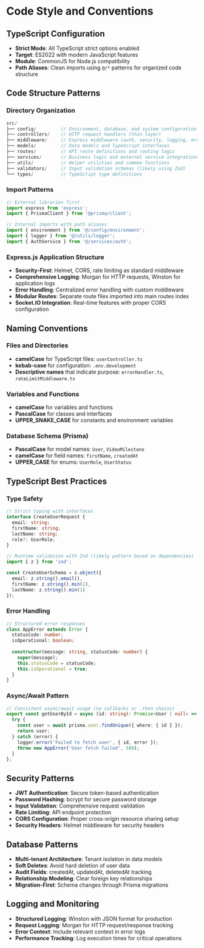 # Code Style and Conventions

## TypeScript Configuration
- **Strict Mode**: All TypeScript strict options enabled
- **Target**: ES2022 with modern JavaScript features
- **Module**: CommonJS for Node.js compatibility
- **Path Aliases**: Clean imports using `@/*` patterns for organized code structure

## Code Structure Patterns

### Directory Organization
```typescript
src/
├── config/         // Environment, database, and system configuration
├── controllers/    // HTTP request handlers (thin layer)
├── middleware/     // Express middleware (auth, security, logging, error handling)
├── models/         // Data models and TypeScript interfaces
├── routes/         // API route definitions and routing logic
├── services/       // Business logic and external service integrations
├── utils/          // Helper utilities and common functions
├── validators/     // Input validation schemas (likely using Zod)
└── types/          // TypeScript type definitions
```

### Import Patterns
```typescript
// External libraries first
import express from 'express';
import { PrismaClient } from '@prisma/client';

// Internal imports with path aliases
import { environment } from '@/config/environment';
import { logger } from '@/utils/logger';
import { AuthService } from '@/services/auth';
```

### Express.js Application Structure
- **Security-First**: Helmet, CORS, rate limiting as standard middleware
- **Comprehensive Logging**: Morgan for HTTP requests, Winston for application logs
- **Error Handling**: Centralized error handling with custom middleware
- **Modular Routes**: Separate route files imported into main routes index
- **Socket.IO Integration**: Real-time features with proper CORS configuration

## Naming Conventions

### Files and Directories
- **camelCase** for TypeScript files: `userController.ts`
- **kebab-case** for configuration: `.env.development`
- **Descriptive names** that indicate purpose: `errorHandler.ts`, `rateLimitMiddleware.ts`

### Variables and Functions
- **camelCase** for variables and functions
- **PascalCase** for classes and interfaces
- **UPPER_SNAKE_CASE** for constants and environment variables

### Database Schema (Prisma)
- **PascalCase** for model names: `User`, `VideoMilestone`
- **camelCase** for field names: `firstName`, `createdAt`
- **UPPER_CASE** for enums: `UserRole`, `UserStatus`

## TypeScript Best Practices

### Type Safety
```typescript
// Strict typing with interfaces
interface CreateUserRequest {
  email: string;
  firstName: string;
  lastName: string;
  role?: UserRole;
}

// Runtime validation with Zod (likely pattern based on dependencies)
import { z } from 'zod';

const CreateUserSchema = z.object({
  email: z.string().email(),
  firstName: z.string().min(1),
  lastName: z.string().min(1)
});
```

### Error Handling
```typescript
// Structured error responses
class AppError extends Error {
  statusCode: number;
  isOperational: boolean;
  
  constructor(message: string, statusCode: number) {
    super(message);
    this.statusCode = statusCode;
    this.isOperational = true;
  }
}
```

### Async/Await Pattern
```typescript
// Consistent async/await usage (no callbacks or .then chains)
export const getUserById = async (id: string): Promise<User | null> => {
  try {
    const user = await prisma.user.findUnique({ where: { id } });
    return user;
  } catch (error) {
    logger.error('Failed to fetch user', { id, error });
    throw new AppError('User fetch failed', 500);
  }
};
```

## Security Patterns
- **JWT Authentication**: Secure token-based authentication
- **Password Hashing**: bcrypt for secure password storage
- **Input Validation**: Comprehensive request validation
- **Rate Limiting**: API endpoint protection
- **CORS Configuration**: Proper cross-origin resource sharing setup
- **Security Headers**: Helmet middleware for security headers

## Database Patterns
- **Multi-tenant Architecture**: Tenant isolation in data models
- **Soft Deletes**: Avoid hard deletion of user data
- **Audit Fields**: createdAt, updatedAt, deletedAt tracking
- **Relationship Modeling**: Clear foreign key relationships
- **Migration-First**: Schema changes through Prisma migrations

## Logging and Monitoring
- **Structured Logging**: Winston with JSON format for production
- **Request Logging**: Morgan for HTTP request/response tracking
- **Error Context**: Include relevant context in error logs
- **Performance Tracking**: Log execution times for critical operations